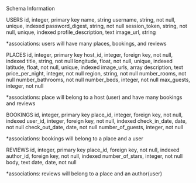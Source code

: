 Schema Information

USERS
  id, integer, primary key
  name, string
	username, string, not null, unique, indexed
	password_digest, string, not null
	session_token, string, not null, unique, indexed
	profile_description, text
	image_url, string

  *associations: users will have many places, bookings, and reviews

PLACES
  id, integer, primary key
  host_id, integer, foreign key, not null, indexed
  title, string, not null
	longitude, float, not null, unique, indexed
  latitude, float, not null, unique, indexed
	image_urls, array
	description, text
	price_per_night, integer, not null
	region, string, not null
	number_rooms, not null
	number_bathrooms, not null
  number_beds, integer, not null
	max_guests, integer, not null

  *associations: place will belong to a host (user) and have many bookings and reviews

BOOKINGS
  id, integer, primary key
  place_id, integer, foreign key, not null, indexed
	user_id, integer, foreign key, not null, indexed
	check_in_date, date, not null
	check_out_date, date, not null
	number_of_guests, integer, not null

  *associations: bookings will belong to a place and a user

REVIEWS
  id, integer, primary key
  place_id, foreign key, not null, indexed
	author_id, foreign key, not null, indexed
	number_of_stars, integer, not null
	body, text
  date, date, not null

  *associations: reviews will belong to a place and an author(user)
